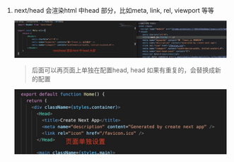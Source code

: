 1. next/head 会渲染html 中head 部分，比如meta, link, rel, viewport 等等

    ![image](../assets/12.jpg)

    > 后面可以再页面上单独在配置head, head 如果有重复的，会替换成新的配置

    ![image](../assets/13.jpg)
